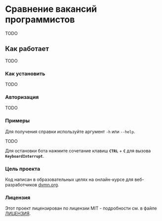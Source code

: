 #  Сравнение вакансий программистов

TODO

## Как работает

TODO

### Как установить

TODO

### Авторизация

TODO 

### Примеры

Для получения справки используйте аргумент ```-h``` или ```--help```.

TODO

Для остановки бота нажмите сочетание клавиш **```CTRL```** + **```С```** для вызова **```KeyboardInterrupt```**.

### Цель проекта

Код написан в образовательных целях на онлайн-курсе для веб-разработчиков [dvmn.org](https://dvmn.prg).

### Лицензия

Этот проект лицензирован по лицензии MIT - подробности см. в файле [ЛИЦЕНЗИЯ](LICENSE).
